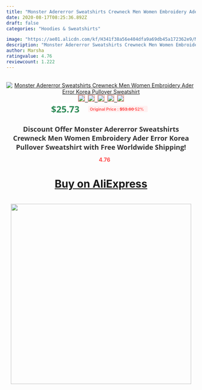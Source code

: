 ```yaml
---
title: "Monster Adererror Sweatshirts Crewneck Men Women Embroidery Ader Error Korea Pullover Sweatshirt"
date: 2020-08-17T08:25:36.892Z
draft: false
categories: "Hoodies & Sweatshirts"

image: "https://ae01.alicdn.com/kf/H341f38a56e404dfa9a69db45a172362e9/Monster-Adererror-Sweatshirts-Crewneck-Men-Women-Embroidery-Ader-Error-Korea-Pullover-Sweatshirt.jpg"
description: "Monster Adererror Sweatshirts Crewneck Men Women Embroidery Ader Error Korea Pullover Sweatshirt"
author: Marsha
ratingvalue: 4.76
reviewcount: 1.222
---
```

<br>
<div style="text-align: center;">
<a href="https://s.click.aliexpress.com/e/_9jXOLL" target="_blank" rel="nofollow noopener noreferrer"><img alt="Monster Adererror Sweatshirts Crewneck Men Women Embroidery Ader Error Korea Pullover Sweatshirt" class="magnifier-image" src="https://ae01.alicdn.com/kf/H341f38a56e404dfa9a69db45a172362e9/Monster-Adererror-Sweatshirts-Crewneck-Men-Women-Embroidery-Ader-Error-Korea-Pullover-Sweatshirt.jpg_640x640.jpg">
<br>
<img style="border:1px solid salmon" src="https://ae01.alicdn.com/kf/H341f38a56e404dfa9a69db45a172362e9/Monster-Adererror-Sweatshirts-Crewneck-Men-Women-Embroidery-Ader-Error-Korea-Pullover-Sweatshirt.jpg_120x120.jpg">&nbsp;&nbsp;<img style="border:1px solid salmon" src="https://ae01.alicdn.com/kf/H6ff2581623464f7ebabdb815cc8883e5v/Monster-Adererror-Sweatshirts-Crewneck-Men-Women-Embroidery-Ader-Error-Korea-Pullover-Sweatshirt.jpg_120x120.jpg">&nbsp;&nbsp;<img style="border:1px solid salmon" src="https://ae01.alicdn.com/kf/Hb5595c282cfd4e589056ba66dee7cd43j/Monster-Adererror-Sweatshirts-Crewneck-Men-Women-Embroidery-Ader-Error-Korea-Pullover-Sweatshirt.jpg_120x120.jpg">&nbsp;&nbsp;<img style="border:1px solid salmon" src="https://ae01.alicdn.com/kf/Hac35edc0ac8944639dad701fc827d18aW/Monster-Adererror-Sweatshirts-Crewneck-Men-Women-Embroidery-Ader-Error-Korea-Pullover-Sweatshirt.jpg_120x120.jpg">&nbsp;&nbsp;<img style="border:1px solid salmon" src="https://ae01.alicdn.com/kf/H55add845ff0741b08176fb8e4e017e92m/Monster-Adererror-Sweatshirts-Crewneck-Men-Women-Embroidery-Ader-Error-Korea-Pullover-Sweatshirt.jpg_120x120.jpg"></a></div><br0>
<div style="text-align: center;"><span style="background-color: white; border: 0px; box-sizing: border-box; color: seagreen; display: inline-block; font-family: &quot;open sans&quot; , &quot;arial&quot; , &quot;helvetica&quot; , sans-serif , &quot;heiti&quot;; font-size: 24px; font-stretch: inherit; font-weight: 700; line-height: inherit; margin: 0px 10px 0px 0px; padding: 0px; vertical-align: middle;">$25.73 </span>
<span style="background: rgb(255 , 241 , 241); border-radius: 3px; border: 0px; box-sizing: border-box; color: #ff4747; display: inline-block; font-family: inherit; font-size: 12px; font-stretch: inherit; font-style: inherit; font-variant: inherit; font-weight: 600; line-height: inherit; margin: 0px; padding: 2px 5px; transform: scale(0.9); vertical-align: middle;">Original Price : <b style="text-decoration: line-through;">$53.60 </b> 52%&nbsp;&nbsp;</span></div>
<h1 style="color: #333333; display: inline-block; font-family: &quot;open sans&quot; , &quot;arial&quot; , &quot;helvetica&quot; , sans-serif , &quot;heiti&quot;; font-size: 18px; font-stretch: inherit; font-weight: 700; text-align: center;">Discount Offer Monster Adererror Sweatshirts Crewneck Men Women Embroidery Ader Error Korea Pullover Sweatshirt with Free Worldwide Shipping!</h1>
<div style="color: #ff4747; text-align: center;">
<img src="https://4.bp.blogspot.com/-M0ZcTcb-5uY/XleCXlxnR4I/AAAAAAAAAEc/OrjgMkXV1oMQFaCRZj5HQwOCBcu3w1FegCPcBGAYYCw/s1600/star.png" style="height: 15px;">&nbsp;<b>4.76</b></div>
<div class="button_cont" align="center"><a class="buynow_a" href="https://s.click.aliexpress.com/e/_9jXOLL" target="_blank" rel="nofollow noopener noreferrer"><H1>Buy on AliExpress</H1></a></div><br>
<div class="separator" style="clear: both; text-align: center;">
<img src="https://lh3.googleusercontent.com/-pTy5HemUv9M/XlePHvY0dAI/AAAAAAAAAE4/0nX5iRUoIWY8eMW9Dpxeirr157OZliDIgCLcBGAsYHQ/s1600/badge.gif" width="480">
</div>

